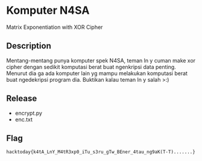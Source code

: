 # Komputer N4SA
Matrix Exponentiation with XOR Cipher

## Description
Mentang-mentang punya komputer spek N4SA, teman ln y cuman make xor cipher dengan
sedikit komputasi berat buat ngenkripsi data penting. Menurut dia ga ada komputer
lain yg mampu melakukan komputasi berat buat ngedekripsi program dia. Buktikan
kalau teman ln y salah >:)

## Release
- encrypt.py
- enc.txt

## Flag
`hacktoday{k4tA_LnY_M4tR3xp0_iTu_s3ru_gTw_BEner_4tau_ng9aK(T-T).......}`